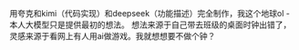 用夸克和kimi（代码实现）和deepseek（功能描述）完全制作，我这个地球ol - 本人大模型只是提供最初的想法。
想法来源于自己带去班级的桌面时钟出错了，灵感来源于看网上有人用ai做游戏。我就想想要不做个钟？
